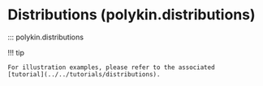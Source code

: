 # Distributions (polykin.distributions)

::: polykin.distributions

!!! tip

    For illustration examples, please refer to the associated
    [tutorial](../../tutorials/distributions).
